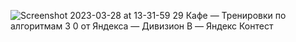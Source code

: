 ![Screenshot 2023-03-28 at 13-31-59 29  Кафе — Тренировки по алгоритмам 3 0 от Яндекса — Дивизион B — Яндекс Контест](https://user-images.githubusercontent.com/88425424/228209162-5a2b3dba-420c-47b0-919d-4fda70cf1199.png)
